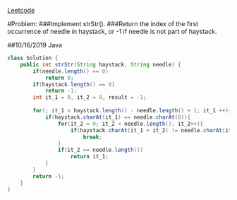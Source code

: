[Leetcode](https://leetcode.com/problems/implement-strstr/)

#Problem: 
###Implement strStr().
###Return the index of the first occurrence of needle in haystack, or -1 if needle is not part of haystack.

##10/16/2019 Java

```java
class Solution {
    public int strStr(String haystack, String needle) {
        if(needle.length() == 0)
            return 0;
        if(haystack.length() == 0)
            return -1;
        int it_1 = 0, it_2 = 0, result = -1;
        
        for(; it_1 < haystack.length() - needle.length() + 1; it_1 ++){
            if(haystack.charAt(it_1) == needle.charAt(0)){
                for(it_2 = 0; it_2 < needle.length(); it_2++){
                    if(haystack.charAt(it_1 + it_2) != needle.charAt(it_2))
                        break;
                }
                if(it_2 == needle.length())
                    return it_1;
            }
        }
        return -1;
    }
}
```
